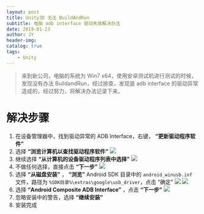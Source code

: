 ```yaml
---
layout: post
title: Unity3D 无法 BuildAndRun
subtitle: 电脑 adb interface 驱动失效解决办法
date: 2019-01-23
author: JY
header-img: 
catalog: true
tags: 
    - Unity
---
```


> 来到新公司，电脑的系统为 Win7 x64，使用安卓测试机进行测试的时候，发现没有办法 BuildandRun，经过排查，发现是 adb interface 的驱动异常造成的，经过努力，将解决办法记录下来。

# 解决步骤

1. 在设备管理器中，找到驱动异常的 ADB Interface，右键， __“更新驱动程序软件”__
2. 选择 __“浏览计算机以查找驱动程序软件”__
![](https://jy-blog.oss-cn-beijing.aliyuncs.com/blog/2019-01-24-151312.png?x-oss-process=style/iPic)
3. 继续选择 __“从计算机的设备驱动程序列表中选择”__
![](https://jy-blog.oss-cn-beijing.aliyuncs.com/blog/2019-01-24-WechatIMG29.png?x-oss-process=style/iPic)
4. 不做任何选择，直接点击 __“下一步”__
![](https://jy-blog.oss-cn-beijing.aliyuncs.com/blog/2019-01-26-WechatIMG35.png?x-oss-process=style/iPic)
5. 选择 __“从磁盘安装”__ ， __“浏览”__ Android SDK 目录中的 `android_winusb.inf` 文件，路径为 `%SDK目录%\extras\google\usb_driver`，点击 “确定”
![](https://jy-blog.oss-cn-beijing.aliyuncs.com/blog/2019-01-24-WechatIMG30.png?x-oss-process=style/iPic)
![](https://jy-blog.oss-cn-beijing.aliyuncs.com/blog/2019-01-24-WechatIMG31.png?x-oss-process=style/iPic)
6. 选择 __“Android Composite ADB Interface”__ ，点击 __“下一步”__
![](https://jy-blog.oss-cn-beijing.aliyuncs.com/blog/2019-01-26-WechatIMG36.png?x-oss-process=style/iPic)
7. 忽略安装中的警告，选择 __“继续安装”__
8. 安装完成
